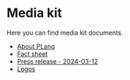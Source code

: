 # Media kit

Here you can find media kit documents.

- [About PLang](./about.md)
- [Fact sheet](./factsheet.md)
- [Press release - 2024-03-12](press-release-2024-03-12.md)
- [Logos](./logos.md)